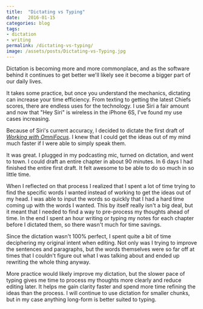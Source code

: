 ```yaml
---
title:  "Dictating vs Typing"
date:   2016-01-15
categories: blog
tags:
- dictation
- writing
permalink: /dictating-vs-typing/
image: /assets/posts/Dictating-vs-Typing.jpg
---
```


Dictation is becoming more and more commonplace, and as the software behind it continues to get better we'll likely see it become a bigger part of our daily lives.
<!--more-->

It takes some practice, but once you understand the mechanics, dictating can increase your time efficiency. From texting to getting the latest Chiefs scores, there are endless uses for the technology. I use Siri a fair amount and now that "Hey Siri" is wireless in the iPhone 6S, I've found my use cases increasing. 

Because of Siri's current accuracy, I decided to dictate the first draft of [_Working with OmniFocus_](https://tools.joebuhlig.com/working-with-omnifocus/). I knew that I could get the ideas out of my mind much faster if I were able to simply speak them.

It was great. I plugged in my podcasting mic, turned on dictation, and went to town. I could draft an entire chapter in about 90 minutes. In 6 days I had finished the entire first draft. It felt awesome to be able to do so much in so little time.

When I reflected on that process I realized that I spent a lot of time trying to find the specific words I wanted instead of working to get the ideas out of my head. I was able to input the words so quickly that I had a hard time coming up with the words I wanted. This by itself really isn't a big deal, but it meant that I needed to find a way to pre-process my thoughts ahead of time.  In the end I spent an hour writing or typing my notes for each chapter before I dictated them, so there wasn't much for time savings.

Since the dictation wasn't 100% perfect, I spent quite a bit of time deciphering my original intent when editing. Not only was I trying to improve the sentences and paragraphs, but the words themselves were so far off at times that I couldn't figure out what I was talking about and ended up rewriting the whole thing anyway.

More practice would likely improve my dictation, but the slower pace of typing gives me time to process my thoughts more clearly and reduce editing later. It helps me gain clarity faster and spend more time refining the ideas than the process. I will continue to use dictation for smaller chunks, but in my case anything long-form is better suited to typing.